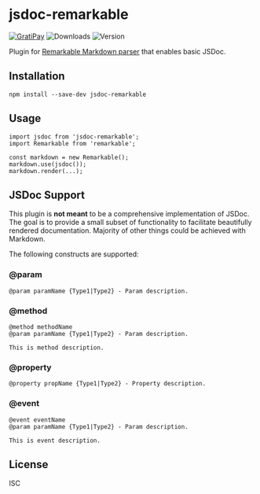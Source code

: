 # jsdoc-remarkable

[![GratiPay](https://img.shields.io/gratipay/user/alexgorbatchev.svg)](https://gratipay.com/alexgorbatchev/)
![Downloads](https://img.shields.io/npm/dm/jsdoc-remarkable.svg)
![Version](https://img.shields.io/npm/v/jsdoc-remarkable.svg)

Plugin for [Remarkable Markdown parser](https://github.com/jonschlinkert/remarkable) that enables basic JSDoc.

## Installation

```
npm install --save-dev jsdoc-remarkable
```

## Usage

```
import jsdoc from 'jsdoc-remarkable';
import Remarkable from 'remarkable';

const markdown = new Remarkable();
markdown.use(jsdoc());
markdown.render(...);
```

## JSDoc Support

This plugin is **not meant** to be a comprehensive implementation of JSDoc. The goal is to provide a small subset of functionality to facilitate beautifully rendered documentation. Majority of other things could be achieved with Markdown.

The following constructs are supported:

### @param

```
@param paramName {Type1|Type2} - Param description.
```

### @method

```
@method methodName
@param paramName {Type1|Type2} - Param description.

This is method description.
```

### @property

```
@property propName {Type1|Type2} - Property description.
```

### @event

```
@event eventName
@param paramName {Type1|Type2} - Param description.

This is event description.
```

## License

ISC
